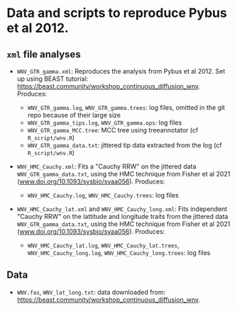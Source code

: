 # Data and scripts to reproduce Pybus et al 2012.

## `xml` file analyses

* `WNV_GTR_gamma.xml`: Reproduces the analysis from Pybus et al 2012.
   Set up using BEAST tutorial: https://beast.community/workshop_continuous_diffusion_wnv.
   Produces:
   * `WNV_GTR_gamma.log`, `WNV_GTR_gamma.trees`: log files, omitted in the git repo because of their large size
   * `WNV_GTR_gamma_tips.log`, `WNV_GTR_gamma.ops`: log files
   * `WNV_GTR_gamma_MCC.tree`: MCC tree using treeannotator (cf `R_script/wnv.R`)
   * `WNV_GTR_gamma_data.txt`: jittered tip data extracted from the log (cf `R_script/wnv.R`)

* `WNV_HMC_Cauchy.xml`: Fits a "Cauchy RRW" on the jittered data `WNV_GTR_gamma_data.txt`,
  using the HMC technique from Fisher et al 2021 (www.doi.org/10.1093/sysbio/syaa056).
  Produces:
   * `WNV_HMC_Cauchy.log`, `WNV_HMC_Cauchy.trees`: log files
   
* `WNV_HMC_Cauchy_lat.xml` and `WNV_HMC_Cauchy_long.xml`: Fits independent "Cauchy RRW" on the lattitude and longitude traits from the jittered data `WNV_GTR_gamma_data.txt`,
  using the HMC technique from Fisher et al 2021 (www.doi.org/10.1093/sysbio/syaa056).
  Produces:
   * `WNV_HMC_Cauchy_lat.log`, `WNV_HMC_Cauchy_lat.trees`, `WNV_HMC_Cauchy_long.log`, `WNV_HMC_Cauchy_long.trees`: log files

## Data

* `WNV.fas`, `WNV_lat_long.txt`: data downloaded from: https://beast.community/workshop_continuous_diffusion_wnv.
